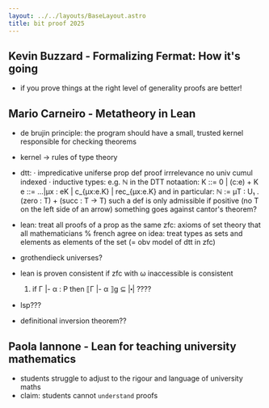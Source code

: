 ```yaml
---
layout: ../../layouts/BaseLayout.astro
title: bit proof 2025
---
```


## Kevin Buzzard - Formalizing Fermat: How it's going

- if you prove things at the right level of generality proofs are better!

## Mario Carneiro - Metatheory in Lean

- de brujin principle: the program should have a small, trusted kernel responsible for checking theorems
- kernel -> rules of type theory
- dtt:
    · impredicative uniferse prop
        def proof irrrelevance
        no univ cumul
        indexed
    · inductive types: e.g. ℕ
        in the DTT notaation: K ::= 0 | (c:e) + K
                                e ::= ...|μx : eK | c_{μx:e.K} | rec_{μx:e.K}
            and in particular: ℕ := μT : U₁ . (zero : T) + (succ : T → T)
            such a def is only admissible if positive (no T on the left side of an arrow)
            something goes against cantor's theorem?

- lean: treat all proofs of a prop as the same
    zfc: axioms of set theory that all mathematicians % french agree on
    idea: treat types as sets and elements as elements of the set (= obv model of dtt in zfc)
- grothendieck universes?
- lean is proven consistent if zfc with ω inaccessible is consistent
    1. if Γ |- α : P then  ⟦Γ |- α ⟧g ⊆ |⬝|
    ????
- lsp???
- definitional inversion theorem??

## Paola Iannone - Lean for teaching university mathematics

- students struggle to adjust to the rigour and language of university maths
- claim: students cannot `understand` proofs
